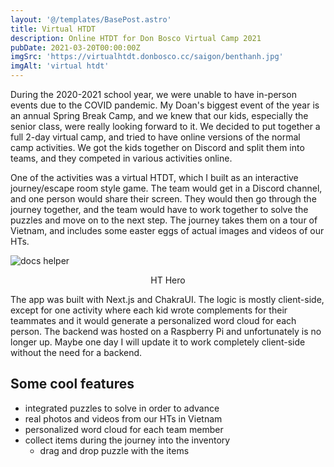 ```yaml
---
layout: '@/templates/BasePost.astro'
title: Virtual HTDT
description: Online HTDT for Don Bosco Virtual Camp 2021
pubDate: 2021-03-20T00:00:00Z
imgSrc: 'https://virtualhtdt.donbosco.cc/saigon/benthanh.jpg'
imgAlt: 'virtual htdt'
---
```


During the 2020-2021 school year, we were unable to have in-person events due to the COVID pandemic. My Doan's biggest event of the year is an annual Spring Break Camp, and we knew that our kids, especially the senior class, were really looking forward to it. We decided to put together a full 2-day virtual camp, and tried to have online versions of the normal camp activities. We got the kids together on Discord and split them into teams, and they competed in various activities online. 

One of the activities was a virtual HTDT, which I built as an interactive journey/escape room style game. The team would get in a Discord channel, and one person would share their screen. They would then go through the journey together, and the team would have to work together to solve the puzzles and move on to the next step. The journey takes them on a tour of Vietnam, and includes some easter eggs of actual images and videos of our HTs.

![docs helper](/assets/images/projects/virtualhtdt/screenshot-virtualhtdt.png 'Virtual HTDT')
<figcaption align="center">HT Hero</figcaption>

The app was built with Next.js and ChakraUI. The logic is mostly client-side, except for one activity where each kid wrote complements for their teammates and it would generate a personalized word cloud for each person. The backend was hosted on a Raspberry Pi and unfortunately is no longer up. Maybe one day I will update it to work completely client-side without the need for a backend.

## Some cool features
- integrated puzzles to solve in order to advance
- real photos and videos from our HTs in Vietnam
- personalized word cloud for each team member
- collect items during the journey into the inventory
  - drag and drop puzzle with the items 
